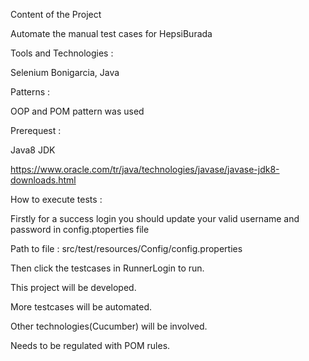 Content of the Project

Automate the manual test cases for HepsiBurada

Tools and Technologies :

Selenium Bonigarcia, Java

Patterns :

OOP and POM pattern was used

Prerequest :

Java8 JDK

https://www.oracle.com/tr/java/technologies/javase/javase-jdk8-downloads.html


How to execute tests :

Firstly for a success login you should update your valid username and password  in config.ptoperties file

Path to file  : src/test/resources/Config/config.properties

Then click the testcases in RunnerLogin to run.

This project will be developed. 

More testcases will be automated.

Other technologies(Cucumber) will be involved.

Needs to be regulated with POM rules.





